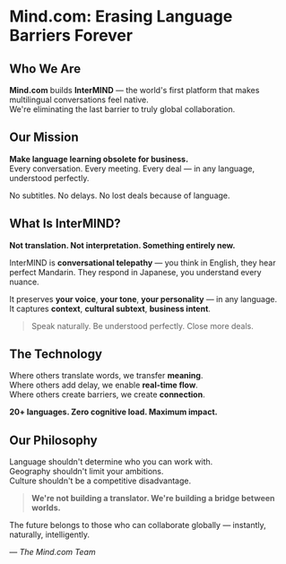 # Mind.com: Erasing Language Barriers Forever

## Who We Are

**Mind.com** builds **InterMIND** — the world's first platform that makes multilingual conversations feel native.  
We're eliminating the last barrier to truly global collaboration.

## Our Mission

**Make language learning obsolete for business.**  
Every conversation. Every meeting. Every deal — in any language, understood perfectly.

No subtitles. No delays. No lost deals because of language.

## What Is InterMIND?

**Not translation. Not interpretation. Something entirely new.**

InterMIND is **conversational telepathy** — you think in English, they hear perfect Mandarin. They respond in Japanese, you understand every nuance.

It preserves **your voice**, **your tone**, **your personality** — in any language.  
It captures **context**, **cultural subtext**, **business intent**.

> Speak naturally. Be understood perfectly. Close more deals.

## The Technology

Where others translate words, we transfer **meaning**.  
Where others add delay, we enable **real-time flow**.  
Where others create barriers, we create **connection**.

**20+ languages. Zero cognitive load. Maximum impact.**

## Our Philosophy

Language shouldn't determine who you can work with.  
Geography shouldn't limit your ambitions.  
Culture shouldn't be a competitive disadvantage.

> **We're not building a translator. We're building a bridge between worlds.**

The future belongs to those who can collaborate globally — instantly, naturally, intelligently.

— _The Mind.com Team_
